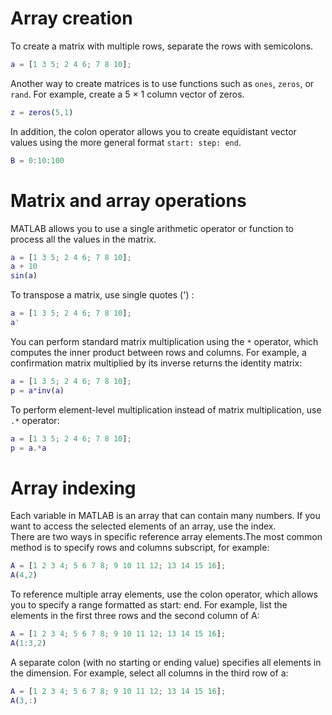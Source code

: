 # Array creation
To create a matrix with multiple rows, separate the rows with semicolons.
```matlab
a = [1 3 5; 2 4 6; 7 8 10];
```
Another way to create matrices is to use functions such as `ones`, `zeros`, or `rand`. For example, create a 5 × 1 column vector of zeros.
```matlab
z = zeros(5,1)
```
In addition, the colon operator allows you to create equidistant vector values using the more general format `start: step: end`.
```matlab
B = 0:10:100
```
# Matrix and array operations
MATLAB allows you to use a single arithmetic operator or function to process all the values in the matrix.
```matlab
a = [1 3 5; 2 4 6; 7 8 10];
a + 10
sin(a)
```
To transpose a matrix, use single quotes (') :
```matlab
a = [1 3 5; 2 4 6; 7 8 10];
a'
```
You can perform standard matrix multiplication using the `*` operator, which computes the inner product between rows and columns. For example, a confirmation matrix multiplied by its inverse returns the identity matrix:
```matlab
a = [1 3 5; 2 4 6; 7 8 10];
p = a*inv(a)
```
To perform element-level multiplication instead of matrix multiplication, use `.*` operator:
```matlab
a = [1 3 5; 2 4 6; 7 8 10];
p = a.*a
```
# Array indexing
Each variable in MATLAB is an array that can contain many numbers. If you want to access the selected elements of an array, use the index.    
There are two ways in specific reference array elements.The most common method is to specify rows and columns subscript, for example:
```matlab
A = [1 2 3 4; 5 6 7 8; 9 10 11 12; 13 14 15 16];
A(4,2)
```
To reference multiple array elements, use the colon operator, which allows you to specify a range formatted as start: end. For example, list the elements in the first three rows and the second column of A:
```matlab
A = [1 2 3 4; 5 6 7 8; 9 10 11 12; 13 14 15 16];
A(1:3,2)
```
A separate colon (with no starting or ending value) specifies all elements in the dimension. For example, select all columns in the third row of a:
```matlab
A = [1 2 3 4; 5 6 7 8; 9 10 11 12; 13 14 15 16];
A(3,:)
```